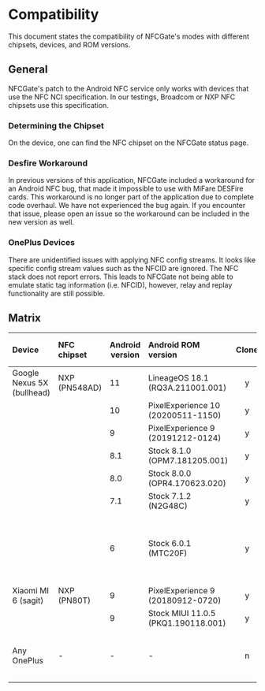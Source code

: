 # Compatibility
This document states the compatibility of NFCGate's modes with different chipsets, devices, and ROM versions.

## General
NFCGate's patch to the Android NFC service only works with devices that use the NFC NCI specification. In our testings, Broadcom or NXP NFC chipsets use this specification.

### Determining the Chipset
On the device, one can find the NFC chipset on the NFCGate status page.

### Desfire Workaround
In previous versions of this application, NFCGate included a workaround for an Android NFC bug, that made it impossible to use with MiFare DESFire cards. This workaround is no longer part of the application due to complete code overhaul. We have not experienced the bug again. If you encounter that issue, please open an issue so the workaround can be included in the new version as well.

### OnePlus Devices
There are unidentified issues with applying NFC config streams. It looks like specific config stream values such as the NFCID are ignored. The NFC stack does not report errors. This leads to NFCGate not being able to emulate static tag information (i.e. NFCID), however, relay and replay functionality are still possible.

## Matrix
| Device                     | NFC chipset   | Android version | Android ROM version                 | Clone | On-device capture | Relay | Replay | Notes                                                 |
| :------------------------- | :------------ | --------------- | :---------------------------------- | :---: | :---------------: | :---: | :----: | :---------------------------------------------------- |
| Google Nexus 5X (bullhead) | NXP (PN548AD) | 11              | LineageOS 18.1 (RQ3A.211001.001)    |   y   |         y         |   y   |   y    |                                                       |
|                            |               | 10              | PixelExperience 10 (20200511-1150)  |   y   |         y         |   y   |   y    |                                                       |
|                            |               | 9               | PixelExperience 9 (20191212-0124)   |   y   |         y         |   y   |   y    |                                                       |
|                            |               | 8.1             | Stock 8.1.0 (OPM7.181205.001)       |   y   |         y         |   y   |   y    |                                                       |
|                            |               | 8.0             | Stock 8.0.0 (OPR4.170623.020)       |   y   |         y         |   y   |   y    |                                                       |
|                            |               | 7.1             | Stock 7.1.2 (N2G48C)                |   y   |         y         |   y   |   y    |                                                       |
|                            |               | 6               | Stock 6.0.1 (MTC20F)                |   y   |         y         |   y   |   y    | No ISO-DEP historical bytes (HIST) due to ROM issue.  |
| Xiaomi MI 6 (sagit)        | NXP (PN80T)   | 9               | PixelExperience 9 (20180912-0720)   |   y   |         y         |   y   |   y    |                                                       |
|                            |               | 9               | Stock MIUI 11.0.5 (PKQ1.190118.001) |   y   |         y         |   y   |   y    |                                                       |
| Any OnePlus                | -             | -               | -                                   |   n   |         ?         |   ?   |   ?    | Unidentified issues with applying NFC config streams. |
